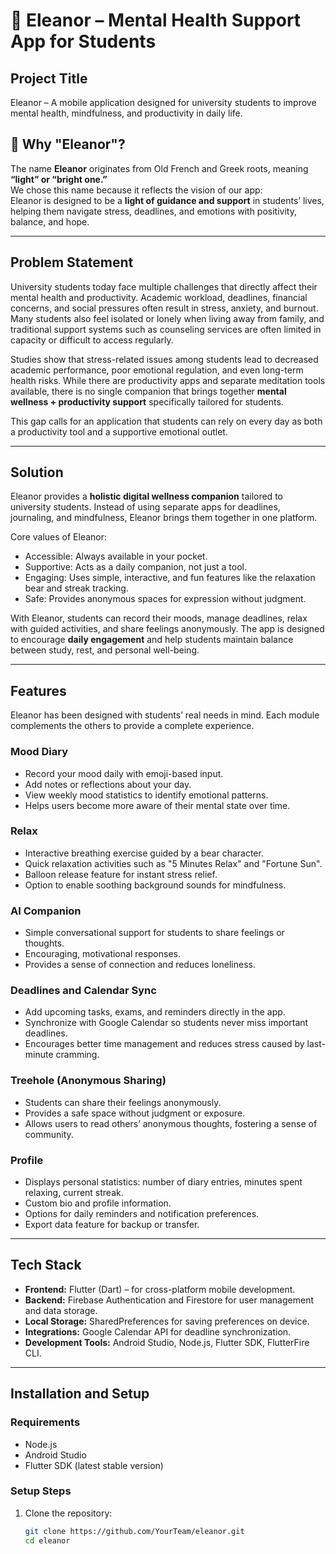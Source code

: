 # 🌸 Eleanor – Mental Health Support App for Students

## Project Title
Eleanor – A mobile application designed for university students to improve mental health, mindfulness, and productivity in daily life.
## 🌸 Why "Eleanor"?

The name **Eleanor** originates from Old French and Greek roots, meaning **“light” or “bright one.”**  
We chose this name because it reflects the vision of our app:  
Eleanor is designed to be a **light of guidance and support** in students’ lives,  
helping them navigate stress, deadlines, and emotions with positivity, balance, and hope.


---

## Problem Statement
University students today face multiple challenges that directly affect their mental health and productivity. Academic workload, deadlines, financial concerns, and social pressures often result in stress, anxiety, and burnout. Many students also feel isolated or lonely when living away from family, and traditional support systems such as counseling services are often limited in capacity or difficult to access regularly.

Studies show that stress-related issues among students lead to decreased academic performance, poor emotional regulation, and even long-term health risks. While there are productivity apps and separate meditation tools available, there is no single companion that brings together **mental wellness + productivity support** specifically tailored for students.

This gap calls for an application that students can rely on every day as both a productivity tool and a supportive emotional outlet.

---

## Solution
Eleanor provides a **holistic digital wellness companion** tailored to university students. Instead of using separate apps for deadlines, journaling, and mindfulness, Eleanor brings them together in one platform.

Core values of Eleanor:
- Accessible: Always available in your pocket.
- Supportive: Acts as a daily companion, not just a tool.
- Engaging: Uses simple, interactive, and fun features like the relaxation bear and streak tracking.
- Safe: Provides anonymous spaces for expression without judgment.

With Eleanor, students can record their moods, manage deadlines, relax with guided activities, and share feelings anonymously. The app is designed to encourage **daily engagement** and help students maintain balance between study, rest, and personal well-being.

---

## Features
Eleanor has been designed with students’ real needs in mind. Each module complements the others to provide a complete experience.

### Mood Diary
- Record your mood daily with emoji-based input.
- Add notes or reflections about your day.
- View weekly mood statistics to identify emotional patterns.
- Helps users become more aware of their mental state over time.

### Relax
- Interactive breathing exercise guided by a bear character.
- Quick relaxation activities such as "5 Minutes Relax" and "Fortune Sun".
- Balloon release feature for instant stress relief.
- Option to enable soothing background sounds for mindfulness.

### AI Companion
- Simple conversational support for students to share feelings or thoughts.
- Encouraging, motivational responses.
- Provides a sense of connection and reduces loneliness.

### Deadlines and Calendar Sync
- Add upcoming tasks, exams, and reminders directly in the app.
- Synchronize with Google Calendar so students never miss important deadlines.
- Encourages better time management and reduces stress caused by last-minute cramming.

### Treehole (Anonymous Sharing)
- Students can share their feelings anonymously.
- Provides a safe space without judgment or exposure.
- Allows users to read others’ anonymous thoughts, fostering a sense of community.

### Profile
- Displays personal statistics: number of diary entries, minutes spent relaxing, current streak.
- Custom bio and profile information.
- Options for daily reminders and notification preferences.
- Export data feature for backup or transfer.

---

## Tech Stack
- **Frontend:** Flutter (Dart) – for cross-platform mobile development.
- **Backend:** Firebase Authentication and Firestore for user management and data storage.
- **Local Storage:** SharedPreferences for saving preferences on device.
- **Integrations:** Google Calendar API for deadline synchronization.
- **Development Tools:** Android Studio, Node.js, Flutter SDK, FlutterFire CLI.

---

## Installation and Setup

### Requirements
- Node.js
- Android Studio
- Flutter SDK (latest stable version)

### Setup Steps
1. Clone the repository:
   ```bash
   git clone https://github.com/YourTeam/eleanor.git
   cd eleanor
